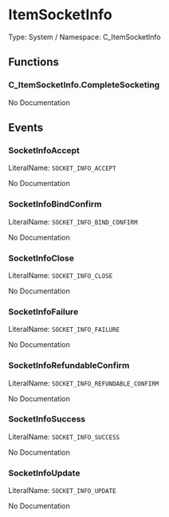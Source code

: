 # ItemSocketInfo

Type: System / Namespace: C_ItemSocketInfo

## Functions

### C_ItemSocketInfo.CompleteSocketing

No Documentation

## Events

### SocketInfoAccept
LiteralName: `SOCKET_INFO_ACCEPT`

No Documentation

### SocketInfoBindConfirm
LiteralName: `SOCKET_INFO_BIND_CONFIRM`

No Documentation

### SocketInfoClose
LiteralName: `SOCKET_INFO_CLOSE`

No Documentation

### SocketInfoFailure
LiteralName: `SOCKET_INFO_FAILURE`

No Documentation

### SocketInfoRefundableConfirm
LiteralName: `SOCKET_INFO_REFUNDABLE_CONFIRM`

No Documentation

### SocketInfoSuccess
LiteralName: `SOCKET_INFO_SUCCESS`

No Documentation

### SocketInfoUpdate
LiteralName: `SOCKET_INFO_UPDATE`

No Documentation
